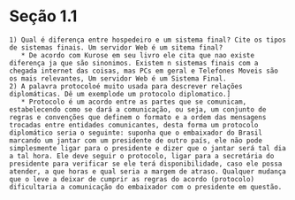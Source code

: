 
# Seção 1.1
    1) Qual é diferença entre hospedeiro e um sistema final? Cite os tipos de sistemas finais. Um servidor Web é um sitema final?
       * De acordo com Kurose em seu livro ele cita que nao existe diferença ja que são sinonimos. Existem n sistemas finais com a chegada internet das coisas, mas PCs em geral e Telefones Moveis são os mais relevantes, Um servidor Web é um Sistema Final.
    2) A palavra protocoloé muito usada para descrever relações diplomáticas. Dê um exemplode um protocolo diplomatico.]
       * Protocolo é um acordo entre as partes que se comunicam, estabelecendo como se dará a comunicação, ou seja, um conjunto de regras e convenções que definem o formato e a ordem das mensagens trocadas entre entidades comunicantes, desta forma um protocolo diplomático seria o seguinte: suponha que o embaixador do Brasil marcando um jantar com um presidente de outro país, ele não pode simplesmente ligar para o presidente e dizer que o jantar será tal dia a tal hora. Ele deve seguir o protocolo, ligar para a secretária do presidente para verificar se ele terá disponibilidade, caso ele possa atender, a que horas e qual seria a margem de atraso. Qualquer mudança que o leve a deixar de cumprir as regras do acordo (protocolo) dificultaria a comunicação do embaixador com o presidente em questão.
